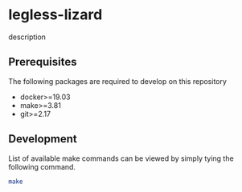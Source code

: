 # legless-lizard

description

## Prerequisites

The following packages are required to develop on this repository

- docker>=19.03
- make>=3.81
- git>=2.17


## Development

List of available make commands can be viewed by simply tying the following
command.

```bash
make
```
